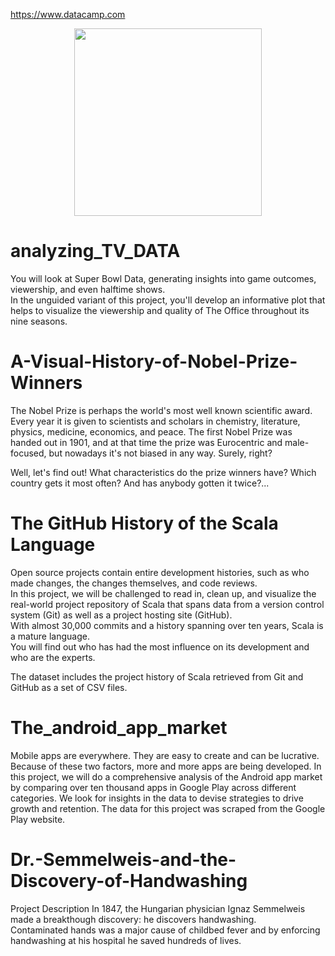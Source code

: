 https://www.datacamp.com
 
<p align="center"> 
<img src="https://cdn.datacamp.com/main-app/assets/brand/logos/DataCamp_Horizontal_RGB-d196011f63ebda76dc5c9772425cf9541b8639af842d5e5476ef10f2460ed1e4.png" width="300">
</p>


# analyzing_TV_DATA
You will look at Super Bowl Data, generating insights into game outcomes, viewership, and even halftime shows. </br>
In the unguided variant of this project, you'll develop an informative plot that helps to visualize the viewership and quality of The Office throughout its nine seasons.


# A-Visual-History-of-Nobel-Prize-Winners
The Nobel Prize is perhaps the world's most well known scientific award. Every year it is given to scientists and scholars in chemistry, literature, physics, medicine, economics, and peace. The first Nobel Prize was handed out in 1901, and at that time the prize was Eurocentric and male-focused, but nowadays it's not biased in any way. Surely, right?<br/>

Well, let's find out! What characteristics do the prize winners have? Which country gets it most often? And has anybody gotten it twice?...

# The GitHub History of the Scala Language
Open source projects contain entire development histories, such as who made changes, the changes themselves, and code reviews. </br>
In this project, we will be challenged to read in, clean up, and visualize the real-world project repository of Scala that spans data from a version control system (Git) as well as a project hosting site (GitHub). </br>
With almost 30,000 commits and a history spanning over ten years, Scala is a mature language. </br>
You will find out who has had the most influence on its development and who are the experts. </br>

The dataset includes the project history of Scala retrieved from Git and GitHub as a set of CSV files.

# The_android_app_market
<p>
Mobile apps are everywhere. They are easy to create and can be lucrative. Because of these two factors, more and more apps are being developed. In this project, we will do a comprehensive analysis of the Android app market by comparing over ten thousand apps in Google Play across different categories. We look for insights in the data to devise strategies to drive growth and retention. The data for this project was scraped from the Google Play website. 
</p>


# Dr.-Semmelweis-and-the-Discovery-of-Handwashing
 
Project Description
In 1847, the Hungarian physician Ignaz Semmelweis made a breakthough discovery: he discovers handwashing. </br>
Contaminated hands was a major cause of childbed fever and by enforcing handwashing at his hospital he saved hundreds of lives.
